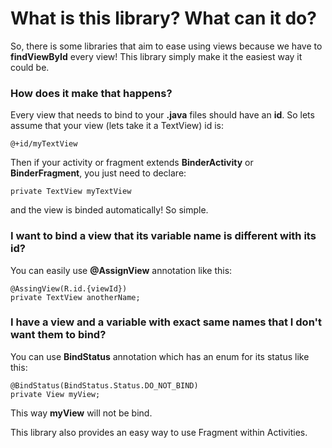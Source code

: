 <h1>What is this library? What can it do?</h1>
So, there is some libraries that aim to ease using views because we have to <b>findViewById</b> every view! This library simply make it the easiest way it could be.

### How does it make that happens?
Every view that needs to bind to your <b>.java</b> files should have an <b>id</b>. So lets assume that your view (lets take it a TextView) id is: 

```
@+id/myTextView 
```
Then if your activity or fragment extends <b>BinderActivity</b> or <b>BinderFragment</b>, you just need to declare: 

```
private TextView myTextView 
```
and the view is binded automatically! So simple.

### I want to bind a view that its variable name is different with its id?
You can easily use <b>@AssignView</b> annotation like this:

```
@AssingView(R.id.{viewId})
private TextView anotherName;
```

### I have a view and a variable with exact same names that I don't want them to bind?
You can use <b>BindStatus</b> annotation which has an enum for its status like this:

```
@BindStatus(BindStatus.Status.DO_NOT_BIND)
private View myView;
```
This way <b>myView</b> will not be bind.

This library also provides an easy way to use Fragment within Activities.
